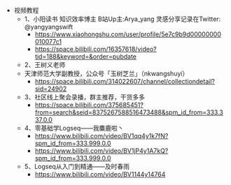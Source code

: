 - 视频教程
	- 1、小阳读书
	  知识效率博主 B站Up主:Arya_yang 灵感分享记录在Twitter: @yangyangswift
		- https://www.xiaohongshu.com/user/profile/5e7c9b9d00000000010077c1
		- https://space.bilibili.com/16357618/video?tid=188&keyword=&order=pubdate
	- 2、王树义老师
	- 天津师范大学副教授，公众号「玉树芝兰」（nkwangshuyi）
		- https://space.bilibili.com/314022607/channel/collectiondetail?sid=24902
	- 3、社区线上聚会录播，群主推荐，干货多多
		- https://space.bilibili.com/375685451?from=search&seid=8375267588516473488&spm_id_from=333.337.0.0
	- 4、零基础学Logseq——我麋鹿啦丶
		- https://www.bilibili.com/video/BV1qq4y1k7fN?spm_id_from=333.999.0.0
		- https://www.bilibili.com/video/BV1jP4y1A7kQ?spm_id_from=333.999.0.0
	- 5、Logseq从入门到精通——及时春雨
		- https://www.bilibili.com/video/BV1144y14764